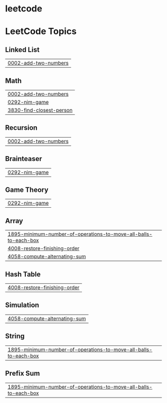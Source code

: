 # leetcode
<!---LeetCode Topics Start-->
# LeetCode Topics
## Linked List
|  |
| ------- |
| [0002-add-two-numbers](https://github.com/khasimbi23/leetcode/tree/master/0002-add-two-numbers) |
## Math
|  |
| ------- |
| [0002-add-two-numbers](https://github.com/khasimbi23/leetcode/tree/master/0002-add-two-numbers) |
| [0292-nim-game](https://github.com/khasimbi23/leetcode/tree/master/0292-nim-game) |
| [3830-find-closest-person](https://github.com/khasimbi23/leetcode/tree/master/3830-find-closest-person) |
## Recursion
|  |
| ------- |
| [0002-add-two-numbers](https://github.com/khasimbi23/leetcode/tree/master/0002-add-two-numbers) |
## Brainteaser
|  |
| ------- |
| [0292-nim-game](https://github.com/khasimbi23/leetcode/tree/master/0292-nim-game) |
## Game Theory
|  |
| ------- |
| [0292-nim-game](https://github.com/khasimbi23/leetcode/tree/master/0292-nim-game) |
## Array
|  |
| ------- |
| [1895-minimum-number-of-operations-to-move-all-balls-to-each-box](https://github.com/khasimbi23/leetcode/tree/master/1895-minimum-number-of-operations-to-move-all-balls-to-each-box) |
| [4008-restore-finishing-order](https://github.com/khasimbi23/leetcode/tree/master/4008-restore-finishing-order) |
| [4058-compute-alternating-sum](https://github.com/khasimbi23/leetcode/tree/master/4058-compute-alternating-sum) |
## Hash Table
|  |
| ------- |
| [4008-restore-finishing-order](https://github.com/khasimbi23/leetcode/tree/master/4008-restore-finishing-order) |
## Simulation
|  |
| ------- |
| [4058-compute-alternating-sum](https://github.com/khasimbi23/leetcode/tree/master/4058-compute-alternating-sum) |
## String
|  |
| ------- |
| [1895-minimum-number-of-operations-to-move-all-balls-to-each-box](https://github.com/khasimbi23/leetcode/tree/master/1895-minimum-number-of-operations-to-move-all-balls-to-each-box) |
## Prefix Sum
|  |
| ------- |
| [1895-minimum-number-of-operations-to-move-all-balls-to-each-box](https://github.com/khasimbi23/leetcode/tree/master/1895-minimum-number-of-operations-to-move-all-balls-to-each-box) |
<!---LeetCode Topics End-->